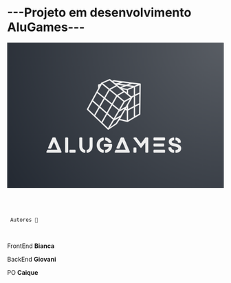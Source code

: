 # ---Projeto em desenvolvimento AluGames---

<img src="alugames.png" alt="alugames">


<br><br>

     Autores 🚀 

<br>

FrontEnd 
**Bianca**  
 
BackEnd
**Giovani**

PO
**Caique**
